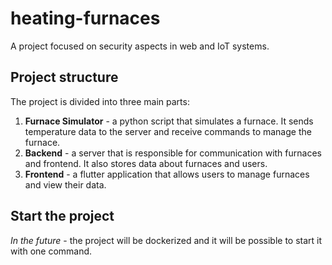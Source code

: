# heating-furnaces
A project focused on security aspects in web and IoT systems.

## Project structure
The project is divided into three main parts:
1. **Furnace Simulator** - a python script that simulates a furnace. It sends temperature data to the server and receive commands to manage the furnace.
2. **Backend** - a server that is responsible for communication with furnaces and frontend. It also stores data about furnaces and users.
3. **Frontend** - a flutter application that allows users to manage furnaces and view their data.

## Start the project
*In the future* - the project will be dockerized and it will be possible to start it with one command. 